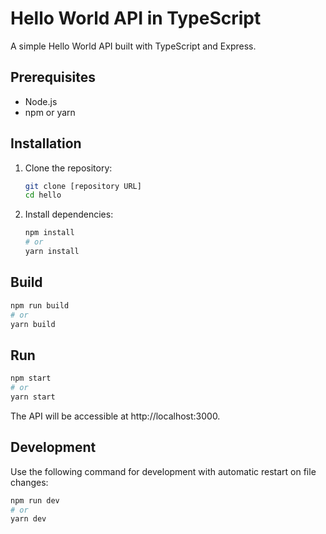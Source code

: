 # Hello World API in TypeScript

A simple Hello World API built with TypeScript and Express.

## Prerequisites

- Node.js
- npm or yarn

## Installation

1. Clone the repository:
   ```bash
   git clone [repository URL]
   cd hello
   ```

2. Install dependencies:
   ```bash
   npm install
   # or
   yarn install
   ```

## Build

```bash
npm run build
# or
yarn build
```

## Run

```bash
npm start
# or
yarn start
```

The API will be accessible at http://localhost:3000.

## Development

Use the following command for development with automatic restart on file changes:

```bash
npm run dev
# or
yarn dev
```